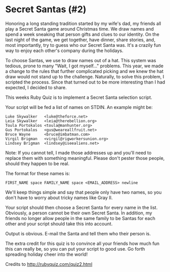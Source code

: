 # Secret Santas (#2)

Honoring a long standing tradition started by my wife's dad, my friends all play a Secret Santa game around Christmas time. We draw names and spend a week sneaking that person gifts and clues to our identity. On the last night of the game, we get together, have dinner, share stories, and, most importantly, try to guess who our Secret Santa was. It's a crazily fun way to enjoy each other's company during the holidays.

To choose Santas, we use to draw names out of a hat. This system was tedious, prone to many "Wait, I got myself..." problems. This year, we made a change to the rules that further complicated picking and we knew the hat draw would not stand up to the challenge. Naturally, to solve this problem, I scripted the process. Since that turned out to be more interesting than I had expected, I decided to share.

This weeks Ruby Quiz is to implement a Secret Santa selection script.

Your script will be fed a list of names on STDIN. An example might be:

    Luke Skywalker   <luke@theforce.net>
    Leia Skywalker   <leia@therebellion.org>
    Toula Portokalos <toula@manhunter.org>
    Gus Portokalos   <gus@weareallfruit.net>
    Bruce Wayne      <bruce@imbatman.com>
    Virgil Brigman   <virgil@rigworkersunion.org>
    Lindsey Brigman  <lindsey@iseealiens.net>

Note: If you cannot tell, I made those addresses up and you'll need to replace them with something meaningful. Please don't pester those people, should they happen to be real.

The format for these names is:

    FIRST_NAME space FAMILY_NAME space <EMAIL_ADDRESS> newline

We'll keep things simple and say that people only have two names, so you don't have to worry about tricky names like Gray II.

Your script should then choose a Secret Santa for every name in the list. Obviously, a person cannot be their own Secret Santa. In addition, my friends no longer allow people in the same family to be Santas for each other and your script should take this into account.

Output is obvious. E-mail the Santa and tell them who their person is.

The extra credit for this quiz is to convince all your friends how much fun this can really be, so you can put your script to good use. Go forth spreading holiday cheer into the world!



Credits to http://rubyquiz.com/quiz2.html